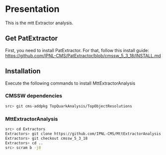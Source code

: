 # Presentation

This is the mtt Extractor analysis.

## Get PatExtractor

First, you need to install PatExtractor. For that, follow this install guide: https://github.com/IPNL-CMS/PatExtractor/blob/cmssw_5_3_18/INSTALL.md

## Installation

Execute the following commands to install MttExtractorAnalysis

### CMSSW dependencies

```bash
src> git cms-addpkg TopQuarkAnalysis/TopObjectResolutions
```

### MttExtractorAnalysis
```bash
src> cd Extractors
Extractors> git clone https://github.com/IPNL-CMS/MttExtractorAnalysis.git
Extractors> git checkout cmssw_5_3_18
Extractors> cd ..
src> scram b -j8
```

